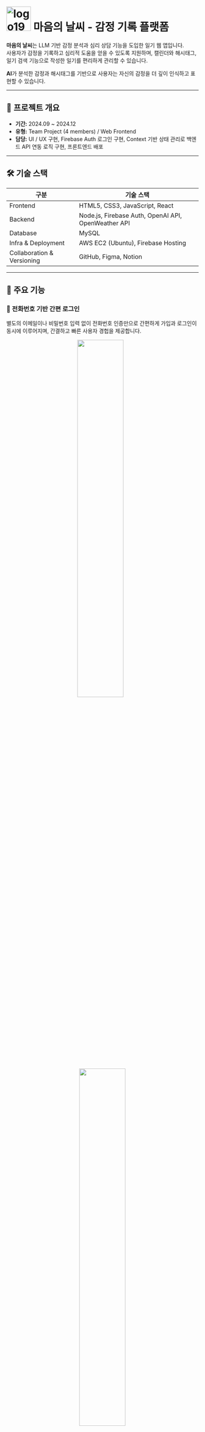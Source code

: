 # <img width="64" height="64" alt="logo192" src="https://github.com/user-attachments/assets/b5b0adee-edb7-4afe-a0a8-9156ca5e285b" /> 마음의 날씨 - 감정 기록 플랫폼

**마음의 날씨**는 LLM 기반 감정 분석과 심리 상담 기능을 도입한 일기 웹 앱입니다.  
사용자가 감정을 기록하고 심리적 도움을 얻을 수 있도록 지원하며, 캘린더와 해시태그, 일기 검색 기능으로 작성한 일기를 편리하게 관리할 수 있습니다.  

**AI**가 분석한 감정과 해시태그를 기반으로 사용자는 자신의 감정을 더 깊이 인식하고 표현할 수 있습니다.

---

## 🧭 프로젝트 개요

- **기간:** 2024.09 ~ 2024.12  
- **유형:** Team Project (4 members) / Web Frontend
- **담당:** UI / UX 구현, Firebase Auth 로그인 구현, Context 기반 상태 관리로 백엔드 API 연동 로직 구현, 프론트엔드 배포

---

## 🛠 기술 스택

| 구분 | 기술 스택 |
|------|------|
| Frontend | HTML5, CSS3, JavaScript, React |
| Backend | Node.js, Firebase Auth, OpenAI API, OpenWeather API |
| Database | MySQL |
| Infra & Deployment | AWS EC2 (Ubuntu), Firebase Hosting |
| Collaboration & Versioning | GitHub, Figma, Notion |

---

## 🎯 주요 기능

### 📱 전화번호 기반 간편 로그인
별도의 이메일이나 비밀번호 입력 없이 전화번호 인증만으로 간편하게 가입과 로그인이 동시에 이루어지며, 간결하고 빠른 사용자 경헙을 제공합니다.
<p align="center">
  <img src="https://github.com/user-attachments/assets/c1c2bc39-7c35-467b-8af8-23ff1dff9cd1" width="49%"/>
  &nbsp;&nbsp;
  <img src="https://github.com/user-attachments/assets/c96802cc-7ddb-439b-a159-298e47a14cec" width="49%"/>
</p>
<br>

### 📝 감정 중심 일기 작성 및 분석
사용자는 자신의 감정을 자유롭게 일기 형태로 기록하고 이미지 또한 업로드할 수 있으며, 작성된 내용은 OpenAI API를 통해 감정 분석이 이루어집니다. 분석 결과에 따라 자동으로 해시태그가 생성되고, 감정에 맞는 피드백과 심리 상담을 받을 수 있습니다.
<p align="center">
  <img src="https://github.com/user-attachments/assets/d90c7343-9aaa-4775-a5bc-777c370e4d71" width="49%"/>
  &nbsp;&nbsp;
  <img src="https://github.com/user-attachments/assets/df4d123d-9513-41cf-9544-fe5612c172d0" width="49%"/>
</p>
<p align="center">
  <img src="https://github.com/user-attachments/assets/aef5cc97-16f6-418c-a00e-7028525fc0fc "width="49%"/>
  &nbsp;&nbsp;
  <img src="https://github.com/user-attachments/assets/08828171-2ca2-4cd3-9601-7f39840727a1" width="49%"/>
</p>
<br>

### ☁️ 날씨 정보 자동 연동
OpenWeather API를 통해 불러온 날씨 데이터는 화면 오른쪽 상단에 위젯 형태로 표시됩니다. 일기 작성 화면에서는 사용 시점의 날씨 정보가 함께 제공되어, 감정 상태를 날씨와 연관 지으며 더욱 몰입감 있는 감정 기록을 남길 수 있습니다.
<p align="center">
  <img src="https://github.com/user-attachments/assets/e75e0de4-4f71-4a8d-9814-dc361a5b26cd" width="49%"/>
  &nbsp;&nbsp;
  <img src="https://github.com/user-attachments/assets/b3730101-adcd-4ea5-a765-ea2c68a5e637" width="49%"/>
</p>
<br>

### 📅 캘린더 기반 일기 관리
캘린더를 통해 날짜별 일기와 감정 상태를 직관적으로 확인할 수 있으며, 원하는 일자를 클릭하면 해당 일기의 내용을 조회, 수정, 삭제할 수 있습니다.
<p align="center">
  <img src="https://github.com/user-attachments/assets/b9ebf3c1-72e4-4c1a-804a-eaaf6ee78b40" width="49%"/>
  &nbsp;&nbsp;
  <img src="https://github.com/user-attachments/assets/867d7903-07cf-4185-aa8a-29e796e3b693" width="49%"/>
</p>
<p align="center">
  <img src="https://github.com/user-attachments/assets/47caa74a-eb90-4330-bffa-34a7bd96532f" width="49%"/>
  &nbsp;&nbsp;
  <img src="https://github.com/user-attachments/assets/25a9a740-bfa2-44fc-982a-3ca9e303654e" width="49%"/>
</p>
<br>

### 💬 심리 상담 기능 (선택적)
작성된 일기의 감정 유형에 따라, 선택적으로 AI 기반 심리 상담을 받을 수 있으며, 사용자에게 맞는 조언이나 피드백이 제공됩니다.
<p align="center">
  <img src="https://github.com/user-attachments/assets/a2dcb279-43f9-4dee-826e-485e4af0a2bd" width="49%"/>
  &nbsp;&nbsp;
  <img src="https://github.com/user-attachments/assets/0845d274-fd33-4b79-9243-9eefb3545954" width="49%"/>
</p>
<p align="center">
  <img src="https://github.com/user-attachments/assets/96960966-3ab1-430a-a6e0-3c22406dec1c" width="49%"/>
  &nbsp;&nbsp;
  <img src="https://github.com/user-attachments/assets/d7323ee8-7071-490d-919e-f0a6da38165a" width="49%"/>
</p>
<br>

### 📎 해시태그 기반 검색 및 시각화
생성된 해시태그를 기반으로 주제별 일기를 빠르게 분류·검색할 수 있으며, 검색 결과는 해당 일자가 캘린더에서 하이라이팅되어 시각적으로 확인할 수 있습니다.
<p align="center">
  <img src="https://github.com/user-attachments/assets/9ec0a333-00ae-4cf5-9d6e-9f721a2359db" width="49%"/>
  &nbsp;&nbsp;
  <img src="https://github.com/user-attachments/assets/922116db-535a-45b1-9a25-4663767cd421" width="49%"/>
</p>

---

## 📎 기타 정보
본 문서는 주요 기능, 구조, 핵심 기술 중심으로 구성되어 있습니다.  
개발 배경 및 문제 해결 과정, 배운 점 등은 [포트폴리오 사이트](https://mesel7.dev/projects/seremeety)에서 확인하실 수 있습니다.
